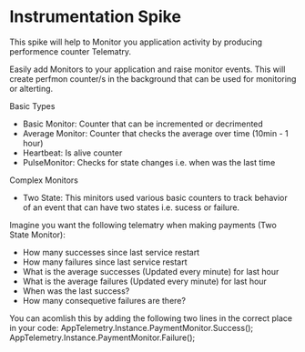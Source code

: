 # Instrumentation Spike
This spike will help to Monitor you application activity by producing performence counter Telematry.

Easily add Monitors to your application and raise monitor events. 
This will create perfmon counter/s in the background that can be used for monitoring or alterting.

Basic Types
- Basic Monitor:          Counter that can be incremented or decrimented
- Average Monitor:        Counter that checks the average over time (10min - 1 hour)
- Heartbeat:              Is alive counter
- PulseMonitor:           Checks for state changes i.e. when was the last time

Complex Monitors
- Two State:              This minitors used various basic counters to track behavior of an event that can have two states i.e. sucess or failure.

Imagine you want the following telematry when making payments (Two State Monitor):
- How many successes since last service restart
- How many failures since last service restart
- What is the average successes (Updated every minute) for last hour
- What is the average failures (Updated every minute) for last hour
- When was the last success?
- How many consequetive failures are there?


You can acomlish this by adding the following two lines in the correct place in your code:
AppTelemetry.Instance.PaymentMonitor.Success();
AppTelemetry.Instance.PaymentMonitor.Failure();
